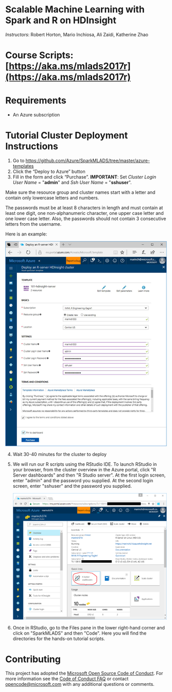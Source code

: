 # Scalable Machine Learning with Spark and R on HDInsight

*Instructors*: Robert Horton, Mario Inchiosa, Ali Zaidi, Katherine Zhao

# Course Scripts: [https://aka.ms/mlads2017r](https://aka.ms/mlads2017r)

# Requirements

* An Azure subscription

# Tutorial Cluster Deployment Instructions

1.	Go to https://github.com/Azure/SparkMLADS/tree/master/azure-templates 
2.	Click the “Deploy to Azure” button
3.	Fill in the form and click “Purchase”. **IMPORTANT**: Set *Cluster Login User Name* = "**admin**" and *Ssh User Name* = "**sshuser**".

Make sure the resource group and cluster names start with a letter and contain only lowercase letters and numbers.

The passwords must be at least 8 characters in length and must contain at least one digit, one non-alphanumeric character, one upper case letter and one lower case letter. Also, the passwords should not contain 3 consecutive letters from the username.

Here is an example:

![Image of creating a new cluster](https://raw.githubusercontent.com/Azure/SparkMLADS/master/imgs/portal-template.PNG)

4.	Wait 30-40 minutes for the cluster to deploy

5.	We will run our R scripts using the RStudio IDE. To launch RStudio in your browser, from the cluster overview in the Azure portal, click "R Server dashboards" and then "R Studio server". At the first login screen, enter "admin" and the password you supplied. At the second login screen, enter "sshuser" and the password you supplied.

    ![Image of the cluster overview](https://raw.githubusercontent.com/Azure/SparkMLADS/master/imgs/cluster-overview.PNG)

6.	Once in RStudio, go to the Files pane in the lower right-hand corner and click on "SparkMLADS" and then "Code". Here you will find the directories for the hands-on tutorial scripts.

# Contributing

This project has adopted the [Microsoft Open Source Code of Conduct](https://opensource.microsoft.com/codeofconduct/). For more information see the [Code of Conduct FAQ](https://opensource.microsoft.com/codeofconduct/faq/) or contact [opencode@microsoft.com](mailto:opencode@microsoft.com) with any additional questions or comments.
